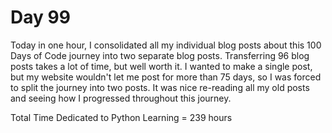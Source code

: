 # Day 99

Today in one hour, I consolidated all my individual blog posts about this 100 Days of Code journey into two separate blog posts. Transferring 96 blog posts takes a lot of time, but well worth it. I wanted to make a single post, but my website wouldn't let me post for more than 75 days, so I was forced to split the journey into two posts. It was nice re-reading all my old posts and seeing how I progressed throughout this journey.

Total Time Dedicated to Python Learning = 239 hours

